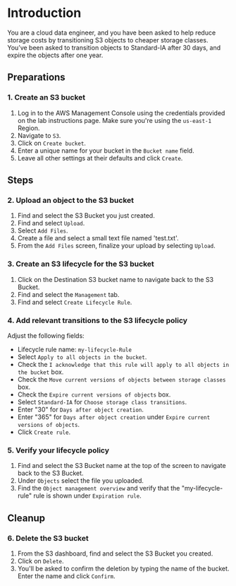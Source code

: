 # Introduction

You are a cloud data engineer, and you have been asked to help reduce storage costs by transitioning S3 objects to cheaper storage classes. You’ve been asked to transition objects to Standard-IA after 30 days, and expire the objects after one year.

## Preparations

### 1. Create an S3 bucket

1. Log in to the AWS Management Console using the credentials provided on the lab instructions page. Make sure you're using the `us-east-1` Region.
2. Navigate to `S3`.
3. Click on `Create bucket`.
4. Enter a unique name for your bucket in the `Bucket name` field.
5. Leave all other settings at their defaults and click `Create`.

## Steps

### 2. Upload an object to the S3 bucket

1. Find and select the S3 Bucket you just created.
2. Find and select `Upload`.
3. Select `Add Files`.
4. Create a file and select a small text file named 'test.txt'.
5. From the `Add Files` screen, finalize your upload by selecting `Upload`.

### 3. Create an S3 lifecycle for the S3 bucket

1. Click on the Destination S3 bucket name to navigate back to the S3 Bucket.
2. Find and select the `Management` tab.
3. Find and select `Create Lifecycle Rule`.

### 4. Add relevant transitions to the S3 lifecycle policy

Adjust the following fields:

- Lifecycle rule name: `my-lifecycle-Rule`
- Select `Apply to all objects in the bucket`.
- Check the `I acknowledge that this rule will apply to all objects in the bucket` box.
- Check the `Move current versions of objects between storage classes` box.
- Check the `Expire current versions of objects` box.
- Select `Standard-IA` for `Choose storage class transitions`.
- Enter "30" for `Days after object creation`.
- Enter "365" for `Days after object creation` under `Expire current versions of objects`.
- Click `Create rule`.

### 5. Verify your lifecycle policy

1. Find and select the S3 Bucket name at the top of the screen to navigate back to the S3 Bucket.
2. Under `Objects` select the file you uploaded.
3. Find the `Object management overview` and verify that the "my-lifecycle-rule" rule is shown under `Expiration rule`.

## Cleanup

### 6. Delete the S3 bucket

1. From the S3 dashboard, find and select the S3 Bucket you created.
2. Click on `Delete`.
3. You'll be asked to confirm the deletion by typing the name of the bucket. Enter the name and click `Confirm`.